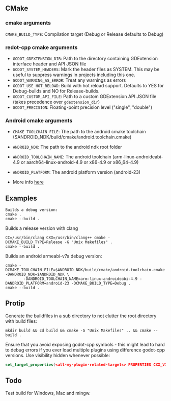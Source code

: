 ## CMake

### cmake arguments

`CMAKE_BUILD_TYPE`:         Compilation target (Debug or Release defaults to Debug)

### redot-cpp cmake arguments
- `GODOT_GDEXTENSION_DIR`:    Path to the directory containing GDExtension interface header and API JSON file
- `GODOT_SYSTEM_HEADERS`:     Mark the header files as SYSTEM. This may be useful to suppress warnings in projects including this one.
- `GODOT_WARNING_AS_ERROR`:   Treat any warnings as errors
- `GODOT_USE_HOT_RELOAD`:     Build with hot reload support. Defaults to YES for Debug-builds and NO for Release-builds.
- `GODOT_CUSTOM_API_FILE`:    Path to a custom GDExtension API JSON file (takes precedence over `gdextension_dir`)
- `GODOT_PRECISION`:          Floating-point precision level ("single", "double")

### Android cmake arguments
- `CMAKE_TOOLCHAIN_FILE`:     The path to the android cmake toolchain ($ANDROID_NDK/build/cmake/android.toolchain.cmake)
- `ANDROID_NDK`:              The path to the android ndk root folder
- `ANDROID_TOOLCHAIN_NAME`:   The android toolchain (arm-linux-androideabi-4.9 or aarch64-linux-android-4.9 or x86-4.9 or x86_64-4.9)
- `ANDROID_PLATFORM`:         The android platform version (android-23)

- More info [here](https://docs.redotengine.org/en/latest/contributing/development/compiling/compiling_for_android)

## Examples
```shell
Builds a debug version:
cmake .
cmake --build .
```
Builds a release version with clang

```shell
CC=/usr/bin/clang CXX=/usr/bin/clang++ cmake -DCMAKE_BUILD_TYPE=Release -G "Unix Makefiles" .
cmake --build .
```
Builds an android armeabi-v7a debug version:

``` shell
cmake -DCMAKE_TOOLCHAIN_FILE=$ANDROID_NDK/build/cmake/android.toolchain.cmake -DANDROID_NDK=$ANDROID_NDK \
		-DANDROID_TOOLCHAIN_NAME=arm-linux-androideabi-4.9 -DANDROID_PLATFORM=android-23 -DCMAKE_BUILD_TYPE=Debug .
cmake --build .
```

## Protip
Generate the buildfiles in a sub directory to not clutter the root directory with build files:

```shell
mkdir build && cd build && cmake -G "Unix Makefiles" .. && cmake --build .
```

Ensure that you avoid exposing godot-cpp symbols - this might lead to hard to debug errors if you ever load multiple
plugins using difference godot-cpp versions. Use visibility hidden whenever possible:
```cmake
set_target_properties(<all-my-plugin-related-targets> PROPERTIES CXX_VISIBILITY_PRESET hidden)
```

## Todo
Test build for Windows, Mac and mingw.
